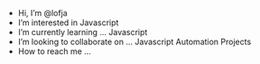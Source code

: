 - Hi, I’m @lofja
- I’m interested in Javascript
- I’m currently learning ... Javascript
- I’m looking to collaborate on ... Javascript Automation Projects
- How to reach me ...


